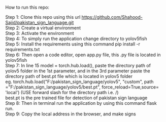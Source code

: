 How to run this repo:

Step 1: Clone this repo using this url https://github.com/Shahood-Sajid/pakistan_sign_language.git <br />
Step 2: Create a virtual environment <br />
Step 3: Activate the environment<br />
Step 4: To simply run the application change directory to yolov5fish  <br />
Step 5: Install the requirements using this command pip install -r requirements.txt <br />
Step 6: Then open a code editor, open app.py file, this .py file is located in yolov5fish <br />
Step 7: In line 15 model = torch.hub.load(), paste the directory path of yolov5 folder in the 1st parameter, and in the 3rd parameter paste the directory path of best.pt file which is located in yolov5 folder <br />
eg. torch.hub.load("F:/pakistan_sign_language/yolov5", "custom", path ="F:/pakistan_sign_language/yolov5/best.pt", force_reload=True,source= 'local') (USE forward slash for the directory path i.e. /) <br />
best.pt is the pre trained file for detection of pakistan sign language  <br />
Step 8: Then in terminal run the application by using this command flask run. <br />
Step 9: Copy the local address in the browser, and make signs

